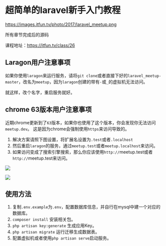 # 超简单的laravel新手入门教程

https://images.itfun.tv/photo/2017/laravel_meetup.png

所有章节完成后的源码

课程地址：https://itfun.tv/class/26

## Laragon用户注意事项

如果你使用`laragon`来运行服务，请将`git clone`或者直接下好的`laravel_meetup-master`，改名为`meetup`，因为`laragon`创建的带有`-`或`_`的虚拟机无法访问。

就这样，改个名字，重启服务就好。

## chrome 63版本用户注意事项

近期chrome更新到了`63`版本，如果你也使用了这个版本，你会发现你无法访问 `meetup.dev`。
这是因为chrome会强制使用`https`来访问导致的。

1. 解决方案请照下图设置，将扩展名设置为`.test`或者`.localhost`
2. 然后重启`laragon`的服务，通过`meetup.test`或者`meetup.localhost`来访问。
3. 如果访问变成了搜索引擎搜索，那么你应该使用`http://`meetup.test或者`http://`meetup.test来访问。

![](https://images.itfun.tv/photo/2017/a42cedf8d931f24aedd981a8432603f7.png-large)

![](https://images.itfun.tv/photo/2017/44deb2b8aff37fc11d5f549f1c5ffcb5.png-large)


## 使用方法

1. 复制`.env.example`为`.env`，配置数据库信息，并自行在mysql中建一个对应的数据库。
2. `composer install` 安装相关包。
3. `php artisan key:generate` 生成应用Key。
4. `php artisan migrate` 运行迁移生成数据表。
5. 配置虚拟机或者使用`php artisan serve`启动服务。